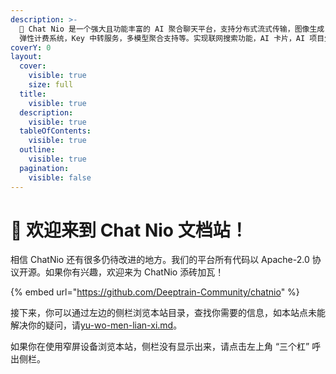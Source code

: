 ```yaml
---
description: >-
  🚀 Chat Nio 是一个强大且功能丰富的 AI 聚合聊天平台，支持分布式流式传输，图像生成，对话跨设备自动同步和分享功能，实现订阅和 Token
  弹性计费系统，Key 中转服务，多模型聚合支持等。实现联网搜索功能，AI 卡片，AI 项目生成器等功能。
coverY: 0
layout:
  cover:
    visible: true
    size: full
  title:
    visible: true
  description:
    visible: true
  tableOfContents:
    visible: true
  outline:
    visible: true
  pagination:
    visible: false
---
```


# 👋 欢迎来到 Chat Nio 文档站！

相信 ChatNio 还有很多仍待改进的地方。我们的平台所有代码以 Apache-2.0 协议开源。如果你有兴趣，欢迎来为 ChatNio 添砖加瓦！

{% embed url="https://github.com/Deeptrain-Community/chatnio" %}

接下来，你可以通过左边的侧栏浏览本站目录，查找你需要的信息，如本站点未能解决你的疑问，请[yu-wo-men-lian-xi.md](yu-wo-men-lian-xi.md "mention")。

如果你在使用窄屏设备浏览本站，侧栏没有显示出来，请点击左上角 “三个杠” 呼出侧栏。
